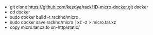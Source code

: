 - git clone https://github.com/keedya/rackHD-micro-docker.git docker
- cd docker
- sudo docker build -t rackhd/micro .
- sudo docker save rackhd/micro | xz -z > micro.tar.xz
- copy micro.tar.xz to on-http/static/
